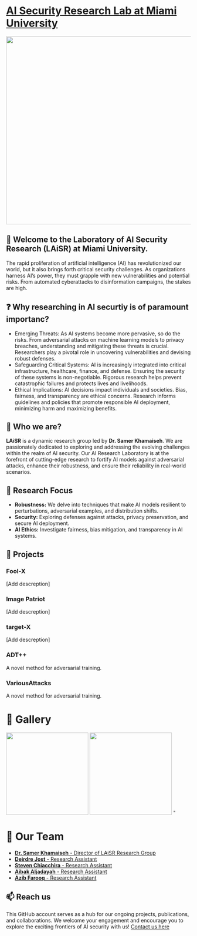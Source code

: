 # [AI Security Research Lab at Miami University](https://miamioh.edu/profiles/cec/samer-khamaiseh.html)
<p align="center">
  <img src="https://github.com/user-attachments/assets/02dae6e8-da7e-4c07-b5fe-4013d2d4dda6" width = 512 />
</p>

## 👋 **Welcome to the Laboratory of AI Security Research (LAiSR) at Miami University.**
The rapid proliferation of artificial intelligence (AI) has revolutionized our world, but it also brings forth critical security challenges. As organizations harness AI’s power, they must grapple with new vulnerabilities and potential risks. From automated cyberattacks to disinformation campaigns, the stakes are high.
## ❓ Why researching in **AI securtiy** is of paramount importanc?
- Emerging Threats: As AI systems become more pervasive, so do the risks. From adversarial attacks on machine learning models to privacy breaches, understanding and mitigating these threats is crucial. Researchers play a pivotal role in uncovering vulnerabilities and devising robust defenses.
- Safeguarding Critical Systems: AI is increasingly integrated into critical infrastructure, healthcare, finance, and defense. Ensuring the security of these systems is non-negotiable. Rigorous research helps prevent catastrophic failures and protects lives and livelihoods.
- Ethical Implications: AI decisions impact individuals and societies. Bias, fairness, and transparency are ethical concerns. Research informs guidelines and policies that promote responsible AI deployment, minimizing harm and maximizing benefits.

## 🎤 Who we are? 
**LAiSR** is a dynamic research group led by **Dr. Samer Khamaiseh**. We are passionately dedicated to exploring and addressing the evolving challenges within the realm of AI security. Our AI Research Laboratory is at the forefront of cutting-edge research to fortify AI models against adversarial attacks, enhance their robustness, and ensure their reliability in real-world scenarios.

## 🔎 Research Focus
- **Robustness:** We delve into techniques that make AI models resilient to perturbations, adversarial examples, and distribution shifts.
- **Security:** Exploring defenses against attacks, privacy preservation, and secure AI deployment.
- **AI Ethics:** Investigate fairness, bias mitigation, and transparency in AI systems.

## 🚀 Projects
### **Fool-X**
[Add descreption]
### **Image Patriot**
[Add descreption]
### **target-X**
[Add descreption]
### **ADT++**
A novel method for adversarial training.
### **VariousAttacks**
A novel method for adversarial training.

# 📸 Gallery
<p float="left">
  <img src="https://github.com/user-attachments/assets/4ba8d1d0-b732-4747-b661-1c281e240ff6" width="224" />
  <img src="https://github.com/user-attachments/assets/4a673410-d1bf-457c-a51b-fed8aa3cd02c" width="224"/>
"
</p>

# 👥 Our Team
- [**Dr. Samer Khamaiseh** - Director of LAiSR Research Group](https://www.linkedin.com/in/samer-khamaiseh/)
- [**Deirdre Jost** - Research Assistant](https://www.linkedin.com/in/deirdre-jost-445822228/)
- [**Steven Chiacchira** - Research Assistant](https://www.linkedin.com/in/steven-chiacchira)
- [**Aibak Aljadayah** - Research Assistant](https://www.linkedin.com/in/aibak-aljadayah)
- [**Azib Farooq** - Research Assistant](https://www.linkedin.com/in/itsazibfarooq/)


## 📫 Reach us 
This GitHub account serves as a hub for our ongoing projects, publications, and collaborations. We welcome your engagement and encourage you to explore the exciting frontiers of AI security with us!
[Contact us here](https://miamioh.edu/profiles/cec/samer-khamaiseh.html)





